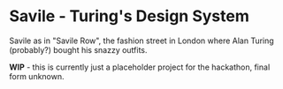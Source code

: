 # Savile - Turing's Design System

Savile as in "Savile Row", the fashion street in London where Alan Turing (probably?) bought his snazzy outfits.


**WIP** - this is currently just a placeholder project for the hackathon, final form unknown.
